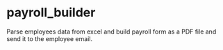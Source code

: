 # payroll_builder

Parse employees data from excel and build payroll form as a PDF file and send it to the employee email.